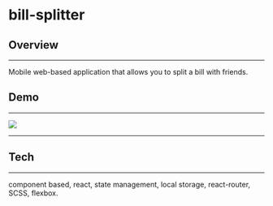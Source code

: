 # bill-splitter

## Overview

---

Mobile web-based application that allows you to split a bill with friends.

## Demo

---

![](billSplitter.gif)

---

## Tech

---

component based, react, state management, local storage, react-router, SCSS, flexbox.
